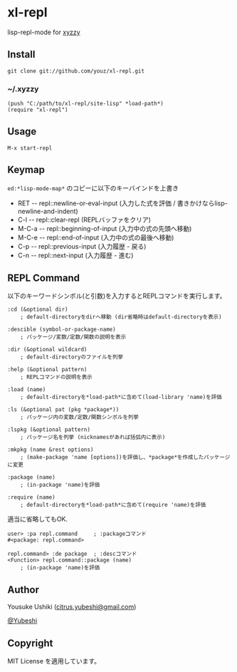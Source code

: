 # xl-repl

lisp-repl-mode for [xyzzy](http://www.jsdlab.co.jp/~kamei/)


## Install

    git clone git://github.com/youz/xl-repl.git

### ~/.xyzzy

    (push "C:/path/to/xl-repl/site-lisp" *load-path*)
    (require "xl-repl")


## Usage

    M-x start-repl


## Keymap

`ed:*lisp-mode-map*` のコピーに以下のキーバインドを上書き

- RET -- repl::newline-or-eval-input  (入力した式を評価 / 書きかけならlisp-newline-and-indent)
- C-l -- repl::clear-repl  (REPLバッファをクリア)
- M-C-a -- repl::beginning-of-input  (入力中の式の先頭へ移動)
- M-C-e -- repl::end-of-input  (入力中の式の最後へ移動)
- C-p -- repl::previous-input  (入力履歴 - 戻る)
- C-n -- repl::next-input  (入力履歴 - 進む)

## REPL Command

以下のキーワードシンボル(と引数)を入力するとREPLコマンドを実行します。

    :cd (&optional dir)
        ; default-directoryをdirへ移動 (dir省略時はdefault-directoryを表示)

    :descible (symbol-or-package-name)
        ; パッケージ/変数/定数/関数の説明を表示

    :dir (&optional wildcard)
        ; default-directoryのファイルを列挙

    :help (&optional pattern)
        ; REPLコマンドの説明を表示

    :load (name)
        ; default-directoryを*load-path*に含めて(load-library 'name)を評価

    :ls (&optional pat (pkg *package*))
        ; パッケージ内の変数/定数/関数シンボルを列挙

    :lspkg (&optional pattern)
        ; パッケージ名を列挙 (nicknamesがあれば括弧内に表示)

    :mkpkg (name &rest options)
        ; (make-package 'name [options])を評価し、*package*を作成したパッケージに変更

    :package (name)
        ; (in-package 'name)を評価

    :require (name)
        ; default-directoryを*load-path*に含めて(require 'name)を評価


適当に省略してもOK.

    user> :pa repl.command     ; :packageコマンド
    #<package: repl.command>
    
    repl.command> :de package  ; :descコマンド
    <Function> repl.command::package (name)
        ; (in-package 'name)を評価


## Author
Yousuke Ushiki (<citrus.yubeshi@gmail.com>)

[@Yubeshi](http://twitter.com/Yubeshi/)


## Copyright
MIT License を適用しています。

